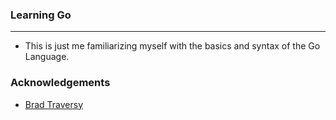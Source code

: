 ### Learning Go

---

- This is just me familiarizing myself with the basics and syntax of the Go Language.

### Acknowledgements

- [Brad Traversy](https://github.com/bradtraversy)
